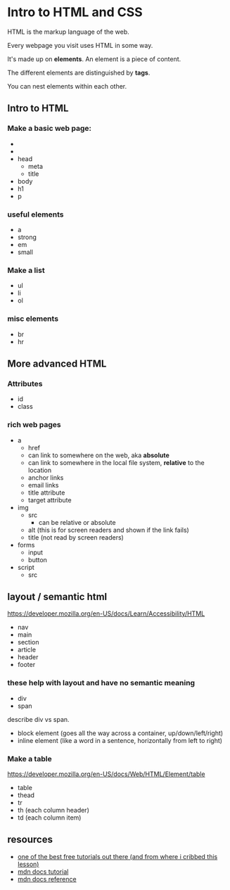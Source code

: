 # Intro to HTML and CSS
HTML is the markup language of the web.

Every webpage you visit uses HTML in some way.

It's made up on **elements**. An element is a piece of content.

The different elements are distinguished by **tags**.

You can nest elements within each other.

## Intro to HTML

### Make a basic web page:
- <!DOCTYPE html>
- <html lang="en-us">
- head
  - meta
  - title
- body
- h1
- p

### useful elements
- a
- strong
- em
- small

### Make a list
- ul
- li
- ol

### misc elements
- br
- hr

## More advanced HTML

### Attributes
- id
- class

### rich web pages
- a
  - href
  - can link to somewhere on the web, aka **absolute**
  - can link to somewhere in the local file system, **relative** to the location
  - anchor links
  - email links
  - title attribute
  - target attribute
- img
  - src
    - can be relative or absolute
  - alt (this is for screen readers and shown if the link fails)
  - title (not read by screen readers)
- forms
  - input
  - button
- script
  - src

## layout / semantic html
https://developer.mozilla.org/en-US/docs/Learn/Accessibility/HTML
- nav
- main
- section
- article
- header
- footer

### these help with layout and have no semantic meaning
- div
- span

describe div vs span.
 - block element (goes all the way across a container, up/down/left/right)
 - inline element (like a word in a sentence, horizontally from left to right) 

### Make a table
https://developer.mozilla.org/en-US/docs/Web/HTML/Element/table
- table
- thead
- tr
- th (each column header)
- td (each column item)


## resources
- [one of the best free tutorials out there (and from where i cribbed this lesson)](https://htmlandcssguidebook.com/index.html)
- [mdn docs tutorial](https://developer.mozilla.org/en-US/docs/Learn/HTML)
- [mdn docs reference](https://developer.mozilla.org/en-US/docs/Web/HTML/Element)